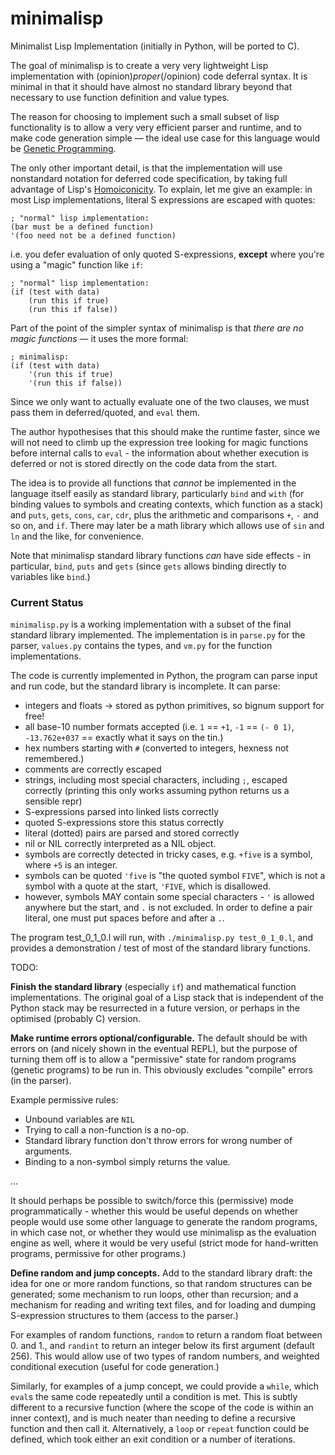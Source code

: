 minimalisp
==========

Minimalist Lisp Implementation (initially in Python, will be ported to C).

The goal of minimalisp is to create a very very lightweight Lisp implementation with (opinion)*proper*(/opinion) code deferral syntax. It is minimal in that it should have almost no standard library beyond that necessary to use function definition and value types.

The reason for choosing to implement such a small subset of lisp functionality is to allow a very very efficient parser and runtime, and to make code generation simple &mdash; the ideal use case for this language would be [Genetic Programming](http://en.wikipedia.org/wiki/Genetic_programming).

The only other important detail, is that the implementation will use nonstandard notation for deferred code specification, by taking full advantage of Lisp's [Homoiconicity](http://en.wikipedia.org/wiki/Homoiconicity). To explain, let me give an example: in most Lisp implementations, literal S expressions are escaped with quotes:

    ; "normal" lisp implementation:
    (bar must be a defined function)
    '(foo need not be a defined function)

i.e. you defer evaluation of only quoted S-expressions, **except** where you're using a "magic" function like `if`:

    ; "normal" lisp implementation:
    (if (test with data)
        (run this if true)
        (run this if false))

Part of the point of the simpler syntax of minimalisp is that *there are no magic functions* &mdash; it uses the more formal:

    ; minimalisp:
    (if (test with data)
        '(run this if true)
        '(run this if false))

Since we only want to actually evaluate one of the two clauses, we must pass them in deferred/quoted, and `eval` them.

The author hypothesises that this should make the runtime faster, since we will not need to climb up the expression tree looking for magic functions before internal calls to `eval` - the information about whether execution is deferred or not is stored directly on the code data from the start.

The idea is to provide all functions that *cannot* be implemented in the language itself easily as standard library, particularly `bind` and `with` (for binding values to symbols and creating contexts, which function as a stack) and `puts`, `gets`, `cons`, `car`, `cdr`, plus the arithmetic and comparisons `+`, `-` and so on, and `if`. There may later be a math library which allows use of `sin` and `ln` and the like, for convenience.

Note that minimalisp standard library functions *can* have side effects - in particular, `bind`, `puts` and `gets` (since `gets` allows binding directly to variables like `bind`.)

### Current Status

`minimalisp.py` is a working implementation with a subset of the final standard library implemented. The implementation is in `parse.py` for the parser, `values.py` contains the types, and `vm.py` for the function implementations.

The code is currently implemented in Python, the program can parse input and run code, but the standard library is incomplete. It can parse:

* integers and floats -> stored as python primitives, so bignum support for free!
* all base-10 number formats accepted (i.e. `1` == `+1`, `-1` == `(- 0 1)`, `-13.762e+037` == exactly what it says on the tin.)
* hex numbers starting with `#` (converted to integers, hexness not remembered.)
* comments are correctly escaped
* strings, including most special characters, including `;`, escaped correctly (printing this only works assuming python returns us a sensible repr)
* S-expressions parsed into linked lists correctly
* quoted S-expressions store this status correctly
* literal (dotted) pairs are parsed and stored correctly
* nil or NIL correctly interpreted as a NIL object.
* symbols are correctly detected in tricky cases, e.g. `+five` is a symbol, where `+5` is an integer.
* symbols can be quoted `'five` is "the quoted symbol `FIVE`", which is not a symbol with a quote at the start, `'FIVE`, which is disallowed.
* however, symbols MAY contain some special characters - `'` is allowed anywhere but the start, and `.` is not excluded. In order to define a pair literal, one must put spaces before and after a `.`.

The program test_0_1_0.l will run, with `./minimalisp.py test_0_1_0.l`, and provides a demonstration / test of most of the standard library functions.

TODO:

**Finish the standard library** (especially `if`) and mathematical function implementations. The original goal of a Lisp stack that is independent of the Python stack may be resurrected in a future version, or perhaps in the optimised (probably C) version.

**Make runtime errors optional/configurable.**  The default should be with errors on (and nicely shown in the eventual REPL), but the purpose of turning them off is to allow a "permissive" state for random programs (genetic programs) to be run in. This obviously excludes "compile" errors (in the parser).

Example permissive rules:

* Unbound variables are `NIL`
* Trying to call a non-function is a no-op.
* Standard library function don't throw errors for wrong number of arguments.
* Binding to a non-symbol simply returns the value.

...

It should perhaps be possible to switch/force this (permissive) mode programmatically - whether this would be useful depends on whether people would use some other language to generate the random programs, in which case not, or whether they would use minimalisp as the evaluation engine as well, where it would be very useful (strict mode for hand-written programs, permissive for other programs.)

**Define random and jump concepts.** Add to the standard library draft: the idea for one or more random functions, so that random structures can be generated; some mechanism to run loops, other than recursion; and a mechanism for reading and writing text files, and for loading and dumping S-expression structures to them (access to the parser.) 

For examples of random functions, `random` to return a random float between 0. and 1., and `randint` to return an integer below its first argument (default 256). This would allow use of two types of random numbers, and weighted conditional execution (useful for code generation.)

Similarly, for examples of a jump concept, we could provide a `while`, which `eval`s the same code repeatedly until a condition is met. This is subtly different to a recursive function (where the scope of the code is within an inner context), and is much neater than needing to define a recursive function and then call it. Alternatively, a `loop` or `repeat` function could be defined, which took either an exit condition or a number of iterations.
